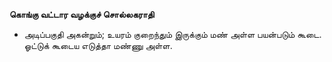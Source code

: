 **கொங்கு வட்டார வழக்குச் சொல்லகராதி**
- அடிப்பகுதி அகன்றும்; உயரம் குறைந்தும் இருக்கும் மண் அள்ள பயன்படும் கூடை. ஓட்டுக் கூடைய எடுத்தா மண்ணு அள்ள.

